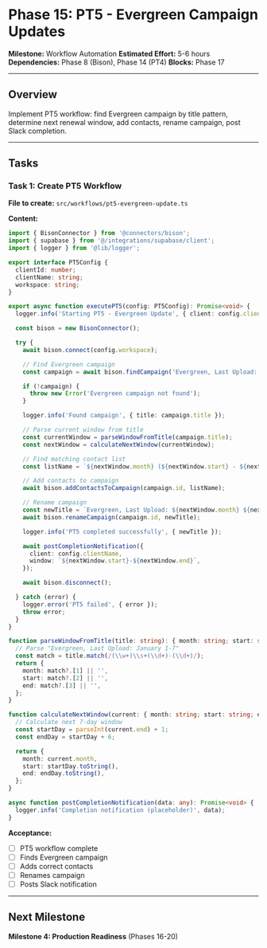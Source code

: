 # Phase 15: PT5 - Evergreen Campaign Updates

**Milestone:** Workflow Automation
**Estimated Effort:** 5-6 hours
**Dependencies:** Phase 8 (Bison), Phase 14 (PT4)
**Blocks:** Phase 17

---

## Overview

Implement PT5 workflow: find Evergreen campaign by title pattern, determine next renewal window, add contacts, rename campaign, post Slack completion.

---

## Tasks

### Task 1: Create PT5 Workflow

**File to create:** `src/workflows/pt5-evergreen-update.ts`

**Content:**
```typescript
import { BisonConnector } from '@connectors/bison';
import { supabase } from '@/integrations/supabase/client';
import { logger } from '@lib/logger';

export interface PT5Config {
  clientId: number;
  clientName: string;
  workspace: string;
}

export async function executePT5(config: PT5Config): Promise<void> {
  logger.info('Starting PT5 - Evergreen Update', { client: config.clientName });

  const bison = new BisonConnector();

  try {
    await bison.connect(config.workspace);

    // Find Evergreen campaign
    const campaign = await bison.findCampaign('Evergreen, Last Upload:');

    if (!campaign) {
      throw new Error('Evergreen campaign not found');
    }

    logger.info('Found campaign', { title: campaign.title });

    // Parse current window from title
    const currentWindow = parseWindowFromTitle(campaign.title);
    const nextWindow = calculateNextWindow(currentWindow);

    // Find matching contact list
    const listName = `${nextWindow.month} (${nextWindow.start} - ${nextWindow.end} renewals)`;

    // Add contacts to campaign
    await bison.addContactsToCampaign(campaign.id, listName);

    // Rename campaign
    const newTitle = `Evergreen, Last Upload: ${nextWindow.month} ${nextWindow.start}-${nextWindow.end}`;
    await bison.renameCampaign(campaign.id, newTitle);

    logger.info('PT5 completed successfully', { newTitle });

    await postCompletionNotification({
      client: config.clientName,
      window: `${nextWindow.start}-${nextWindow.end}`,
    });

    await bison.disconnect();

  } catch (error) {
    logger.error('PT5 failed', { error });
    throw error;
  }
}

function parseWindowFromTitle(title: string): { month: string; start: string; end: string } {
  // Parse "Evergreen, Last Upload: January 1-7"
  const match = title.match(/(\\w+)\\s+(\\d+)-(\\d+)/);
  return {
    month: match?.[1] || '',
    start: match?.[2] || '',
    end: match?.[3] || '',
  };
}

function calculateNextWindow(current: { month: string; start: string; end: string }): { month: string; start: string; end: string } {
  // Calculate next 7-day window
  const startDay = parseInt(current.end) + 1;
  const endDay = startDay + 6;

  return {
    month: current.month,
    start: startDay.toString(),
    end: endDay.toString(),
  };
}

async function postCompletionNotification(data: any): Promise<void> {
  logger.info('Completion notification (placeholder)', data);
}
```

**Acceptance:**
- [ ] PT5 workflow complete
- [ ] Finds Evergreen campaign
- [ ] Adds correct contacts
- [ ] Renames campaign
- [ ] Posts Slack notification

---

## Next Milestone

**Milestone 4: Production Readiness** (Phases 16-20)
